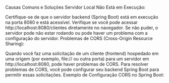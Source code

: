 Causas Comuns e Soluções
Servidor Local Não Está em Execução:

Certifique-se de que o servidor backend (Spring Boot) está em execução na porta 8080 e está acessível.
Verifique se você pode acessar http://localhost:8080/clientes diretamente no navegador. Se não puder, o servidor pode não estar rodando ou pode haver um problema com a configuração do servidor.
Problemas de CORS (Cross-Origin Resource Sharing):

Quando você faz uma solicitação de um cliente (frontend) hospedado em uma origem (por exemplo, file:// ou outra porta) para um servidor em http://localhost:8080, pode haver problemas de CORS.
Para resolver problemas de CORS, você pode configurar seu backend Spring Boot para permitir essas solicitações.
Exemplo de Configuração CORS no Spring Boot:
